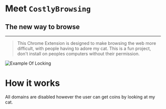 # Meet `CostlyBrowsing`
## The new way to browse

---

> This Chrome Extension is designed to make browsing the web more difficult, with people having to
> adore my cat. This is a fun project, don't install on peoples computers without their permission.

![Example Of Locking](https://i.ibb.co/pjjvS3yr/image.png)


# How it works
All domains are disabled however the user can get coins by looking at my cat.
